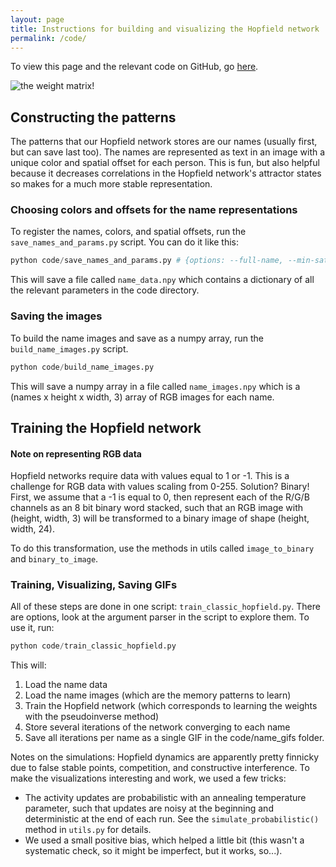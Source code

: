 ```yaml
---
layout: page
title: Instructions for building and visualizing the Hopfield network
permalink: /code/
---
```


To view this page and the relevant code on GitHub, go [here](https://github.com/MCN2024/MCN2024.github.io/tree/main/code).

![the weight matrix!](./weight_matrix.png)

## Constructing the patterns
The patterns that our Hopfield network stores are our names (usually first, but can save last too). The names are represented as text in an image with a unique color and spatial offset for each person. This is fun, but also helpful because it decreases correlations in the Hopfield network's attractor states so makes for a much more stable representation. 

### Choosing colors and offsets for the name representations
To register the names, colors, and spatial offsets, run the ``save_names_and_params.py`` script. You can do it like this:
```python
python code/save_names_and_params.py # {options: --full-name, --min-saturation, --horizontal/vertical-padding}
```

This will save a file called ``name_data.npy`` which contains a dictionary of all the relevant parameters in the code directory. 

### Saving the images
To build the name images and save as a numpy array, run the ``build_name_images.py`` script.
```python
python code/build_name_images.py
```

This will save a numpy array in a file called ``name_images.npy`` which is a (names x height x width, 3) array of RGB images for each name. 

## Training the Hopfield network
#### Note on representing RGB data
Hopfield networks require data with values equal to 1 or -1. This is a challenge for RGB data with values scaling from 0-255. Solution? Binary! First, we assume that a -1 is equal to 0, then represent each of the R/G/B channels as an 8 bit binary word stacked, such that an RGB image with (height, width, 3) will be transformed to a binary image of shape (height, width, 24). 

To do this transformation, use the methods in utils called ``image_to_binary`` and ``binary_to_image``. 

### Training, Visualizing, Saving GIFs
All of these steps are done in one script: ``train_classic_hopfield.py``. There are options, look at the argument parser in the script to explore them. To use it, run:
```python
python code/train_classic_hopfield.py
```

This will:
1. Load the name data
2. Load the name images (which are the memory patterns to learn)
3. Train the Hopfield network (which corresponds to learning the weights with the pseudoinverse method)
4. Store several iterations of the network converging to each name
5. Save all iterations per name as a single GIF in the code/name_gifs folder. 

Notes on the simulations:
Hopfield dynamics are apparently pretty finnicky due to false stable points, competition, and constructive interference. To make the visualizations interesting and work, we used a few tricks:
- The activity updates are probabilistic with an annealing temperature parameter, such that updates are noisy at the beginning and deterministic at the end of each run. See the ``simulate_probabilistic()`` method in ``utils.py`` for details.
- We used a small positive bias, which helped a little bit (this wasn't a systematic check, so it might be imperfect, but it works, so...).





